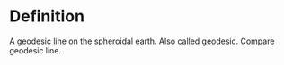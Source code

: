 # Definition

A geodesic line on the spheroidal earth. Also called geodesic. Compare
geodesic line.
